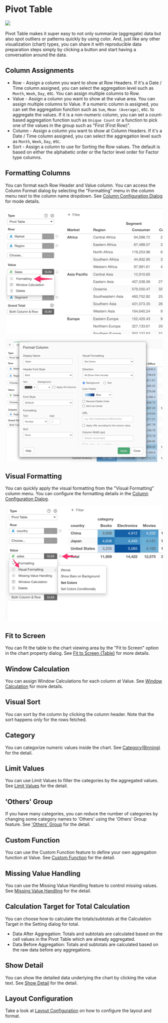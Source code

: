 # Pivot Table

![](images/pivot.png)

Pivot Table makes it super easy to not only summarize (aggregate) data but also spot outliers or patterns quickly by using color. And, just like any other visualization (chart) types, you can share it with reproducible data preparation steps simply by clicking a button and start having a conversation around the data.


## Column Assignments

* Row - Assign a column you want to show at Row Headers. If it's a Date / Time column assigned, you can select the aggregation level such as `Month`, `Week`, `Day`, etc. You can assign multiple columns to Row.   
* Value - Assign a column you want to show at the value area. You can assign multiple columns to Value. If a numeric column is assigned, you can set the aggregation function such as `Sum`, `Mean (Average)`, etc. to aggregate the values. If it is a non-numeric column, you can set a count-based aggregation function such as `Unique Count` or a function to pick one of the values in the group such as "First (First Row)". 
* Column - Assign a column you want to show at Column Headers. If it's a Date / Time column assigned, you can select the aggregation level such as `Month`, `Week`, `Day`, etc.
* Sort - Assign a column to use for Sorting the Row values. The default is based on either the alphabetic order or the factor level order for Factor type columns.


## Formatting Columns

You can format each Row Header and Value column. You can access the Column Format dialog by selecting the "Formatting" menu in the column menu next to the column name dropdown. See 
[Column Configuration Dialog](column-configuration-dialog.md) for mode details.

![](images/pivot-format1.png)

![](images/pivot-format2.png)



## Visual Formatting 

You can quickly apply the visual formatting from the "Visual Formatting" column menu. You can configure the formatting details in the [Column Configuration Dialog](column-configuration-dialog.md).


![](images/pivot_viz_format_menu.png)


## Fit to Screen


You can fit the table to the chart viewing area by the "Fit to Screen" option in the chart property dialog. See [Fit to Screen (Table)](viz/table-fit-to-screen.md) for more details.

## Window Calculation 

You can assign Window Calculations for each column at Value. See [Window Calculation](window-calc.md) for more details.


## Visual Sort 

You can sort by the column by clicking the column header. Note that the sort happens only for the rows fetched. 

## Category 

You can categorize numeric values inside the chart. See [Category(Binning)](category.md) for the detail.

## Limit Values

You can use Limit Values to filter the categories by the aggregated values. See [Limit Values](limit.md) for the detail. 

## 'Others' Group

If you have many categories, you can reduce the number of categories by changing some category names to 'Others' using the 'Others' Group feature. See ['Others' Group](others-group.md) for the detail. 


## Custom Function

You can use the Custom Function feature to define your own aggregation function at Value. See [Custom Function](custom-function.md) for the detail.


## Missing Value Handling

You can use the Missing Value Handling feature to control missing values. See [Missing Value Handling](missing-value-handling.md) for the detail.


## Calculation Target for Total Calculation

You can choose how to calculate the totals/subtotals at the Calculation Target in the Setting dialog for total.

* Data After Aggregation: Totals and subtotals are calculated based on the cell values in the Pivot Table which are already aggregated. 
* Data Before Aggregation: Totals and subtotals are calculated based on the raw data before any aggregations. 


## Show Detail

You can show the detailed data underlying the chart by clicking the value text. See [Show Detail](show-detail.md) for the detail.



## Layout Configuration

Take a look at [Layout Configuration](layout.md) on how to configure the layout and format. 



